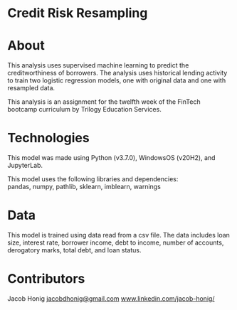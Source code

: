 # Credit Risk Resampling

# About

This analysis uses supervised machine learning to predict the creditworthiness of borrowers. The analysis uses historical lending activity to train two logistic regression models, one with  original data and one with resampled data. 

This analysis is an assignment for the twelfth week of the FinTech bootcamp curriculum by Trilogy Education Services.

# Technologies

This model was made using Python (v3.7.0), WindowsOS (v20H2), and JupyterLab.

This model uses the following libraries and dependencies: <br/>
pandas, numpy, pathlib, sklearn, imblearn, warnings

# Data

This model is trained using data read from a csv file. The data includes loan size, interest rate, borrower income, debt to income, number of accounts, derogatory marks, total debt, and loan status. 

# Contributors

Jacob Honig jacobdhonig@gmail.com www.linkedin.com/jacob-honig/

